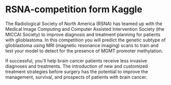 # RSNA-competition form Kaggle

The Radiological Society of North America (RSNA) has teamed up with the Medical Image Computing and Computer Assisted Intervention Society (the MICCAI Society) to improve diagnosis and treatment planning for patients with glioblastoma. In this competition you will predict the genetic subtype of glioblastoma using MRI (magnetic resonance imaging) scans to train and test your model to detect for the presence of MGMT promoter methylation.

If successful, you'll help brain cancer patients receive less invasive diagnoses and treatments. The introduction of new and customized treatment strategies before surgery has the potential to improve the management, survival, and prospects of patients with brain cancer.
